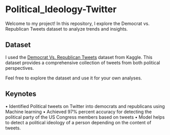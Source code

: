 # Political_Ideology-Twitter

Welcome to my project! In this repository, I explore the Democrat vs. Republican Tweets dataset to analyze trends and insights.

## Dataset
I used the [Democrat Vs. Republican Tweets](https://www.kaggle.com/datasets/kapastor/democratvsrepublicantweets) dataset from Kaggle. This dataset provides a comprehensive collection of tweets from both political perspectives.

Feel free to explore the dataset and use it for your own analyses.

## Keynotes

• Identified Political tweets on Twitter into democrats and republicans using Machine learning
• Achieved 97% percent accuracy for detecting the political party of the US Congress members based on tweets
• Model helps to detect a political ideology of a person depending on the content of tweets.

